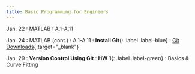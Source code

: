 ```yaml
---
title: Basic Programming for Engineers
---
```

Jan. 22
: MATLAB 
  : A.1-A.11

Jan. 24
: MATLAB (cont.)
  : A.1-A.11
: **Install Git**{: .label .label-blue} 
  : [Git Downloads](https://www.git-scm.com/downloads){:target="_blank"}


Jan. 29
: **Version Control Using Git**
: **HW 1**{: .label .label-green} 
  : Basics & Curve Fitting


